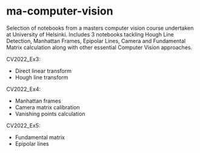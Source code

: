 # ma-computer-vision
Selection of notebooks from a masters computer vision course undertaken at University of Helsinki. Includes 3 notebooks tackling Hough Line Detection, Manhattan Frames, Epipolar Lines, Camera and Fundamental Matrix calculation along with other essential Computer Vision approaches. 

CV2022_Ex3:
- Direct linear transform
- Hough line transform 
  
CV2022_Ex4:
- Manhattan frames
- Camera matrix calibration
- Vanishing points calculation 
  
CV2022_Ex5:
- Fundamental matrix
- Epipolar lines
